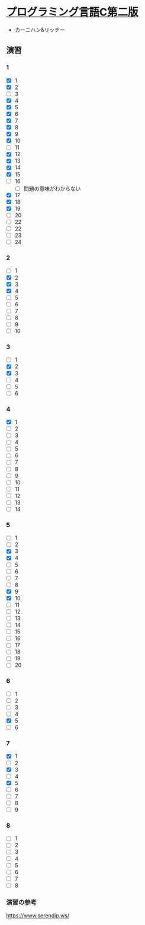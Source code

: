 # [プログラミング言語C第二版](https://www.amazon.co.jp/%E3%83%97%E3%83%AD%E3%82%B0%E3%83%A9%E3%83%9F%E3%83%B3%E3%82%B0%E8%A8%80%E8%AA%9EC-%E7%AC%AC2%E7%89%88-ANSI%E8%A6%8F%E6%A0%BC%E6%BA%96%E6%8B%A0-B-W-%E3%82%AB%E3%83%BC%E3%83%8B%E3%83%8F%E3%83%B3-ebook/dp/B084SXSPDN/ref=sr_1_1?__mk_ja_JP=%E3%82%AB%E3%82%BF%E3%82%AB%E3%83%8A&dchild=1&keywords=%E3%83%97%E3%83%AD%E3%82%B0%E3%83%A9%E3%83%9F%E3%83%B3%E3%82%B0%E8%A8%80%E8%AA%9EC&qid=1612798520&sr=8-1)
- カーニハン&リッチー

## 演習
### 1
- [x] 1
- [x] 2
- [ ] 3
- [x] 4
- [x] 5
- [x] 6
- [x] 7
- [x] 8
- [x] 9
- [x] 10
- [ ] 11
- [x] 12
- [x] 13
- [x] 14
- [x] 15
- [ ] 16
    - [ ] 問題の意味がわからない
- [x] 17
- [x] 18
- [x] 19
- [ ] 20
- [ ] 22
- [ ] 22
- [ ] 23
- [ ] 24

### 2
- [ ] 1
- [x] 2
- [x] 3
- [x] 4
- [ ] 5
- [ ] 6
- [ ] 7
- [ ] 8
- [ ] 9
- [ ] 10

### 3
- [ ] 1
- [x] 2
- [x] 3
- [ ] 4
- [ ] 5
- [ ] 6

### 4
- [x] 1
- [ ] 2
- [ ] 3
- [ ] 4
- [ ] 5
- [ ] 6
- [ ] 7
- [ ] 8
- [ ] 9
- [ ] 10
- [ ] 11
- [ ] 12
- [ ] 13
- [ ] 14

### 5
- [ ] 1
- [ ] 2
- [x] 3
- [x] 4
- [ ] 5
- [ ] 6
- [ ] 7
- [ ] 8
- [x] 9
- [x] 10
- [ ] 11
- [ ] 12
- [ ] 13
- [ ] 14
- [ ] 15
- [ ] 16
- [ ] 17
- [ ] 18
- [ ] 19
- [ ] 20

### 6
- [ ] 1
- [ ] 2
- [ ] 3
- [ ] 4
- [x] 5
- [ ] 6

### 7
- [x] 1
- [ ] 2
- [x] 3
- [ ] 4
- [x] 5
- [ ] 6
- [ ] 7
- [ ] 8
- [ ] 9

### 8
- [ ] 1
- [ ] 2
- [ ] 3
- [ ] 4
- [ ] 5
- [ ] 6
- [ ] 7
- [ ] 8

### 演習の参考
https://www.serendip.ws/
